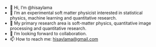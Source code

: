 - 👋 Hi, I’m @hisaylama
- 👀 I’m an experimental soft matter physicist interested in statistical physics, machine learning and quantitative research.
- 🌱 My primary research area is soft-matter physics, quantitative image processing and quantitative research.
- 💞️ I’m looking forward to collaboration.
- 📫 How to reach me: hisaylama@gmail.com

<!---
hisaylama/hisaylama is a ✨ special ✨ repository because its `README.md` (this file) appears on your GitHub profile.
You can click the Preview link to take a look at your changes.
--->

